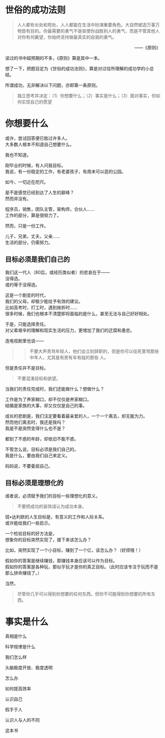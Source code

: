 世俗的成功法则
===

>人人都有长处和短处，人人都能在生活中扮演重要角色。大自然塑造万事万物皆有目的。你最需要的勇气不是驱使你战胜别人的勇气，而是不管其他人对你有何冀望，你始终坚持做最真实的自我的勇气。   
<p align="right">——《原则》</p>

读过的书中超预期的不多，《原则》算是其中一本。

想了一下，把题目定为《世俗的成功法则》，算是对过往所理解的成功学的小总结。

所谓成功，无非解决以下问题，亦即第一条原则。

>独立思考并决定：（1）你想要什么；（2）事实是什么；（3）面对事实，你如何实现自己的愿望

# 你想要什么

或许，尝试回答便已胜过许多人。   
大多数人根本不知道自己想要什么。

我也不知道。

刚毕业的时候，有人问我目标。   
我说，有一份稳定的工作，有老婆孩子，有周末可以逛的公园。

如今，一切近在咫尺。

是不是感觉已经到达了人生的巅峰？   
然而并没有。

程序员，销售，团队主管，架构师，合伙人……   
工作的部分，算是很努力了。

然而，只是一份工作。

儿子，兄弟，丈夫，父亲……   
生活的部分，仍需努力。

## 目标必须是我们自己的

我们这一代人（80后，或经历类似者）的悲哀在于——   
没得选。   
或约等于没得选。

这是一个剧变的时代，   
我们的父母，却极少能给予有效的建议。   
比如高考时，打工时，遇到挫折时……   
很多时候，我们也根本不清楚即将面临的是什么，甚至无法与自己好好相处。

于是，只能选择责任。   
对父辈艰辛的理解和现实生活的压力，更增加了我们的迂腐和愚忠。

连电视剧里也说——   
>>不要大声责骂年轻人，他们会立刻辞职的，但是你可以往死里骂那些中年人，尤其是有房有车有娃的那些
人。

但是责任并不是目标。

>不要混淆目标和欲望。

当我们的责任完成时，我们还能做什么？想做什么？

工作是为了养家糊口，却不仅仅是养家糊口。   
结婚是家族的大事，却又仅仅是自己的事。

成长的悲剧是，我们注定要看着最亲爱的人，一个一个离去，却无能为力。   
然而他们离去时，我还是我吗？   
我是不是突然变得什么也不是？

都到了不惑的年龄，却依旧不能不惑。

不管怎么说，目标必须是我们自己的。   
我是什么，要由我们自己来定义。

妈妈说，不要委屈自己。


## 目标必须是理想化的

或者说，必须赋予我们的目标一些理想化的意义。

>不要把成功的装饰误认为成功本身。

锐•达利欧的人生目标是，有意义的工作和人际关系。   
或许能给我们一些启示。

一个检验目标的好方法是，   
想象你的目标突然实现了，接下来该怎么办？

比如，突然实现了一个小目标，赚到了一个亿，该怎么办？（好烦哦！）

假如你的答案是继续赚钱，那赚钱本身应该可以作为目标。   
假如你的答案是各种玩，那似乎玩才是你的真正目标。（此时应该专注于玩而不是那么拼命赚钱了。）

当然，
>尽管你几乎可以得到你想要的任何东西，但你不可能得到你想要的所有东西。

# 事实是什么

真相是什么

科学规律是什么

我们怎么样

头脑极度开放、极度透明

怎么办

如何提高效率

认识自己

假手于人

认识人与人的不同



这本书




